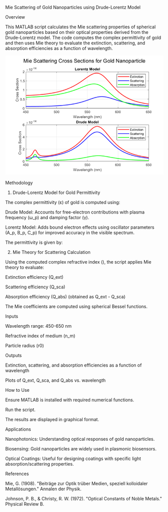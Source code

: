 Mie Scattering of Gold Nanoparticles using Drude-Lorentz Model

Overview

This MATLAB script calculates the Mie scattering properties of spherical gold nanoparticles based on their optical properties derived from the Drude-Lorentz model. The code computes the complex permittivity of gold and then uses Mie theory to evaluate the extinction, scattering, and absorption efficiencies as a function of wavelength.

![output](output.png)

Methodology

1. Drude-Lorentz Model for Gold Permittivity

The complex permittivity (ε) of gold is computed using:

Drude Model: Accounts for free-electron contributions with plasma frequency (ω_p) and damping factor (γ).

Lorentz Model: Adds bound electron effects using oscillator parameters (A_p, B_p, C_p) for improved accuracy in the visible spectrum.

The permittivity is given by:



2. Mie Theory for Scattering Calculation

Using the computed complex refractive index (), the script applies Mie theory to evaluate:

Extinction efficiency (Q_ext)

Scattering efficiency (Q_sca)

Absorption efficiency (Q_abs) (obtained as Q_ext - Q_sca)

The Mie coefficients are computed using spherical Bessel functions.

Inputs

Wavelength range: 450-650 nm

Refractive index of medium (n_m)

Particle radius (r0)

Outputs

Extinction, scattering, and absorption efficiencies as a function of wavelength

Plots of Q_ext, Q_sca, and Q_abs vs. wavelength

How to Use

Ensure MATLAB is installed with required numerical functions.

Run the script.

The results are displayed in graphical format.

Applications

Nanophotonics: Understanding optical responses of gold nanoparticles.

Biosensing: Gold nanoparticles are widely used in plasmonic biosensors.

Optical Coatings: Useful for designing coatings with specific light absorption/scattering properties.

References

Mie, G. (1908). "Beiträge zur Optik trüber Medien, speziell kolloidaler Metallösungen." Annalen der Physik.

Johnson, P. B., & Christy, R. W. (1972). "Optical Constants of Noble Metals." Physical Review B.

